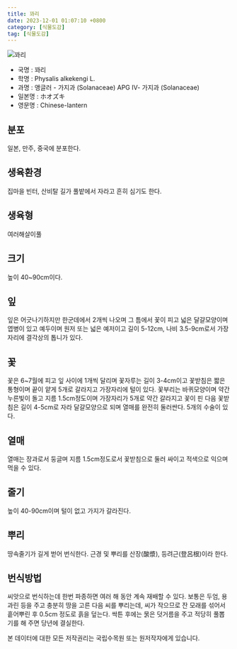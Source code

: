 ```yaml
---
title: 꽈리
date: 2023-12-01 01:07:10 +0800
category: [식물도감]
tag: [식물도감]
---
```




![꽈리](/fileUpload/plants/basic/Solanaceae/Physalis/7850/1_th2.JPG)
- 국명 : 꽈리
- 학명 : Physalis alkekengi L.
- 과명 : 앵글러 - 가지과 (Solanaceae) APG Ⅳ- 가지과 (Solanaceae)
- 일본명 : ホオズキ
- 영문명 : Chinese-lantern


## 분포
일본, 만주, 중국에 분포한다.
## 생육환경
집마을 빈터, 산비탈 길가 풀밭에서 자라고 흔히 심기도 한다.
## 생육형
여러해살이풀 
## 크기
높이 40~90cm이다.
## 잎
잎은 어긋나기하지만 한군데에서 2개씩 나오며 그 틈에서 꽃이 피고 넓은 달걀모양이며 엽병이 있고 예두이며 원저 또는 넓은 예저이고 길이 5-12cm, 나비 3.5-9cm로서 가장자리에 결각상의 톱니가 있다.
## 꽃
꽃은 6~7월에 피고 잎 사이에 1개씩 달리며 꽃자루는 길이 3-4cm이고 꽃받침은 짧은 통형이며 끝이 얕게 5개로 갈라지고 가장자리에 털이 있다. 꽃부리는 바퀴모양이며 약간 누른빛이 돌고 지름 1.5cm정도이며 가장자리가 5개로 약간 갈라지고 꽃이 핀 다음 꽃받침은 길이 4-5cm로 자라 달걀모양으로 되며 열매를 완전히 둘러싼다. 5개의 수술이 있다.
## 열매
열매는 장과로서 둥글며 지름 1.5cm정도로서 꽃받침으로 둘러 싸이고 적색으로 익으며 먹을 수 있다.
## 줄기
높이 40-90cm이며 털이 없고 가지가 갈라진다.
## 뿌리
땅속줄기가 길게 벋어 번식한다. 근경 및 뿌리를 산장(酸漿), 등려근(登呂根)이라 한다.
## 번식방법
씨앗으로 번식하는데 한번 파종하면 여러 해 동안 계속 재배할 수 있다. 보통은 두엄, 용과린 등을 주고 충분히 땅을 고른 다음 씨를 뿌리는데, 씨가 작으므로 잔 모래를 섞어서 흩어뿌린 후 0.5cm 정도로 흙을 덮는다. 싹튼 후에는 묽은 덧거름을 주고 적당히 풀뽑기를 해 주면 당년에 결실한다.






본 데이터에 대한 모든 저작권리는 국립수목원 또는 원저작자에게 있습니다.
